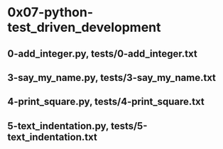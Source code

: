 # 0x07-python-test_driven_development
## 0-add_integer.py, tests/0-add_integer.txt
## 3-say_my_name.py, tests/3-say_my_name.txt
## 4-print_square.py, tests/4-print_square.txt
## 5-text_indentation.py, tests/5-text_indentation.txt
